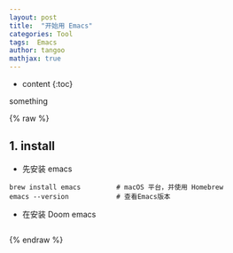 ```yaml
---
layout: post
title:  "开始用 Emacs"
categories: Tool
tags:  Emacs
author: tangoo
mathjax: true
---
```



* content
{:toc}

something






{% raw %}


## 1. install

* 先安装 emacs

```console
brew install emacs         # macOS 平台，并使用 Homebrew
emacs --version            # 查看Emacs版本
```

* 在安装 Doom emacs

```console

```

{% endraw %}